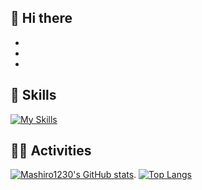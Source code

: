 ## 👋 Hi there 
- 
-
-

## 🌱 Skills 
[![My Skills](https://skillicons.dev/icons?i=js,ts,html,css,tailwind,react,nextjs,express,docker,aws,flutter,dart,mysql,postgres,prisma,firebase,figma,github,postman,vscode,ai,ps,pr,xd,ae)](https://skillicons.dev)

## 🏃‍♀️ Activities
[![Mashiro1230's GitHub stats](https://github-readme-stats.vercel.app/api?username=Mashiro1230)](https://github.com/Mashiro1230/github-readme-stats).
[![Top Langs](https://github-readme-stats.vercel.app/api/top-langs/?username=Mashiro1230&layout=compact)](https://github.com/Mashiro1230/github-readme-stats)
<!--
**Mashiro1230/Mashiro1230** is a ✨ _special_ ✨ repository because its `README.md` (this file) appears on your GitHub profile.

Here are some ideas to get you started:

- 🔭 I’m currently working on ...
- 🌱 I’m currently learning ...
- 👯 I’m looking to collaborate on ...
- 🤔 I’m looking for help with ...
- 💬 Ask me about ...
- 📫 How to reach me: ...
- 😄 Pronouns: ...
- ⚡ Fun fact: ..
-->
